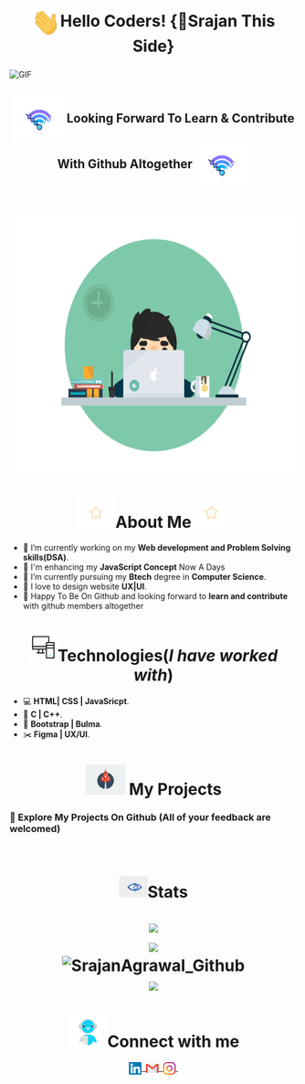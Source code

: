 <h1 align="center"> <img align="center" height="50px" width="50px"src="images/hello1.gif"><b>Hello Coders! </b>
{💖Srajan This Side}</h1>
<div>
  <img align="middle" alt="GIF" src="https://readme-typing-svg.herokuapp.com?lines=I'm+a+Developer;I'm+a++Student;I'm+a+Coder;I'm+a++Learner"/>
</div>

<h2 align="center"><img align="center" height="80px" width="95px" src="images/connect.gif"/>Looking Forward To Learn & Contribute With Github Altogether <img align="center" height="80px" width="95px" src="images/connect.gif"/></h2> <br>
<div align="center">
&nbsp;<img height="450px" src="images/background1.gif">
</div>

<!-- about me section -->
<p>
<h1 align="center"> <img width="70px"src="images/star.gif">About Me<img width="70px"src="images/star.gif"></h1>
        
- 🔭 I’m currently working on my **Web development and Problem Solving skills(DSA)**.
- 💢 I'm enhancing my **JavaScript Concept** Now A Days
- 🌱 I’m currently pursuing my **Btech** degree in **Computer Science**.
- 🤔 I love to design website **UX|UI**.
- 💝 Happy To Be On Github and looking forward to **learn and contribute** with github members altogether

</p>

<p>
    <h1 align="center"><img width="50px"src="images/computer.gif">Technologies(<i>I have worked with</i>)</h1>
    
- 💻 **HTML| CSS | JavaSricpt**.
- 🔧 **C | C++**.
- 🔨 **Bootstrap | Bulma**.
- ✂️ **Figma | UX/UI**.
</p>

<!-- project section  -->
<p>
<h1 align="center"> <img width="70px"src="images/projects.gif"> My Projects </h1>
<h3 align ="left"> 💫 Explore My Projects On Github (All of your feedback are welcomed)</h3> <br>

</p>

<p>
 <h1 align="center"><img width="50px"src="eyeanimation.gif">Stats</h>    
</p>

<!-- My Stats On Github  -->
<div align="center">
<img src="https://github-readme-stats.vercel.app/api?username=SrajanAgrawal&count_private=true&show_icons=true&theme=algolia">
</div>
<!-- My Contribution on Github  -->
<div align="center">
<img src="https://lostgirljourney-on-github.herokuapp.com/graph?username=SrajanAgrawal&theme=dracula&bg_color=000000&hide_border=true">
</div>
<!-- Streaks Stats on my github -->
<div align="center">
<img src = "https://github-readme-streak-stats.herokuapp.com?user=SrajanAgrawal&theme=radical&ring=DD2727&fire=DD2727&dates=DD6227&sideNums=176FC5&sideLabels=1E90FF" alt="SrajanAgrawal_Github"/>
</div>
<!-- Most Language Used -->
<div align="center">
<img src="https://github-readme-stats.vercel.app/api/top-langs/?username=SrajanAgrawal&show_icons=true&layout=compact&theme=algolia">
</div>

<!-- Connect With Me  -->
<h1 align="center"><img width="70" src="images/connect1.gif">Connect with me</h1>  
<p align = "center">
<a href="#">
      <img align="center" alt="@Linkedln" width="22px" src="images/linkedin.svg" />&nbsp;
 </a>
<a href="mailto:srajangarg8273@gmail.com">
      <img align="center" alt="@mail" width="22px" src="images/gmail.svg" />&nbsp;
</a>
   
<a href="#">
      <img align="center" alt="@Insta" width="22px" src="images/instagram.svg" />&nbsp;
</a>
</p>
<!--
**SrajanAgrawal/SrajanAgrawal** is a ✨ _special_ ✨ repository because its `README.md` (this file) appears on your GitHub profile.

Here are some ideas to get you started:

- 🔭 I’m currently working on ...
- 🌱 I’m currently learning ...
- 👯 I’m looking to collaborate on ...
- 🤔 I’m looking for help with ...
- 💬 Ask me about ...
- 📫 How to reach me: ...
- 😄 Pronouns: ...
- ⚡ Fun fact: ...
-->
